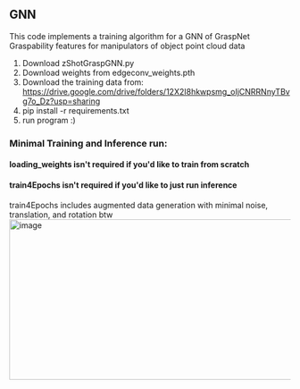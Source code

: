 ##  GNN
This code implements a training algorithm for a GNN of GraspNet Graspability features for manipulators of object point cloud data

1. Download zShotGraspGNN.py
2. Download weights from edgeconv_weights.pth
3. Download the training data from: https://drive.google.com/drive/folders/12X2I8hkwpsmg_oIjCNRRNnyTBvg7o_Dz?usp=sharing
4. pip install -r requirements.txt
5. run program :)

### Minimal Training and Inference run: 

#### loading_weights isn't required if you'd like to train from scratch

#### train4Epochs isn't required if you'd like to just run inference
train4Epochs includes augmented data generation with minimal noise, translation, and rotation btw
<img width="1123" height="287" alt="image" src="https://github.com/user-attachments/assets/bbf256d6-8c3c-4f1a-a473-b7d6abed62ce" />

